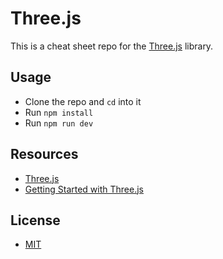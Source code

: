 # Three.js

This is a cheat sheet repo for the [Three.js](https://threejs.org/) library.

## Usage

- Clone the repo and `cd` into it
- Run `npm install`
- Run `npm run dev`

## Resources

- [Three.js](https://threejs.org/)
- [Getting Started with Three.js](https://threejs.org/docs/index.html#manual/en/introduction/Creating-a-scene)

## License

- [MIT](LICENSE.md)
